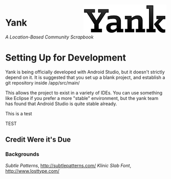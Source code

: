 <img align="right" width="260" src="https://raw.githubusercontent.com/yank-team/yank/master/app/src/main/res/drawable-xxhdpi/yank.png">

Yank
========
*A Location-Based Community Scrapbook*

# Setting Up for Development

Yank is being officially developed with Android Studio, but it doesn't strictly depend on it. It is
suggested that you set up a blank project, and establish a git repository inside
<Yank Dir>/app/src/main/

This allows the project to exist in a variety of IDEs. You can use something like Eclipse if you
prefer a more "stable" environment, but the yank team has found that Android Studio is quite stable
already.

This is a test

TEST

## Credit Were it's Due

### Backgrounds

*Subtle Patterns*, http://subtlepatterns.com/
*Klinic Slab Font*, http://www.losttype.com/